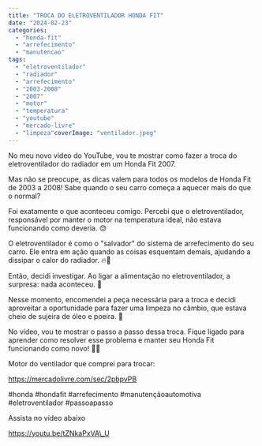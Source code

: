 ```yaml
---
title: "TROCA DO ELETROVENTILADOR HONDA FIT"
date: "2024-02-23"
categories:
  - "honda-fit"
  - "arrefecimento"
  - "manutencao"
tags:
  - "eletroventilador"
  - "radiador"
  - "arrefecimento"
  - "2003-2008"
  - "2007"
  - "motor"
  - "temperatura"
  - "youtube"
  - "mercado-livre"
  - "limpeza"coverImage: "ventilador.jpeg"
---
```


No meu novo vídeo do YouTube, vou te mostrar como fazer a troca do eletroventilador do radiador em um Honda Fit 2007.

Mas não se preocupe, as dicas valem para todos os modelos de Honda Fit de 2003 a 2008! Sabe quando o seu carro começa a aquecer mais do que o normal?

Foi exatamente o que aconteceu comigo. Percebi que o eletroventilador, responsável por manter o motor na temperatura ideal, não estava funcionando como deveria. 😓

O eletroventilador é como o "salvador" do sistema de arrefecimento do seu carro. Ele entra em ação quando as coisas esquentam demais, ajudando a dissipar o calor do radiador. 🔥💨

Então, decidi investigar. Ao ligar a alimentação no eletroventilador, a surpresa: nada aconteceu. 😬

Nesse momento, encomendei a peça necessária para a troca e decidi aproveitar a oportunidade para fazer uma limpeza no câmbio, que estava cheio de sujeira de óleo e poeira. 🧽

No vídeo, vou te mostrar o passo a passo dessa troca. Fique ligado para aprender como resolver esse problema e manter seu Honda Fit funcionando como novo! 🚗💨

Motor do ventilador que comprei para trocar:

https://mercadolivre.com/sec/2pbpvPB

#honda #hondafit #arrefecimento #manutençãoautomotiva #eletroventilador #passoapasso

Assista no vídeo abaixo

https://youtu.be/tZNkaPxVA\_U
